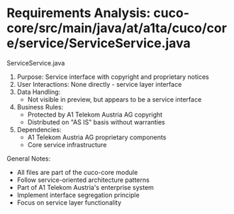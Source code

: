 # Requirements Analysis: cuco-core/src/main/java/at/a1ta/cuco/core/service/ServiceService.java

ServiceService.java
1. Purpose: Service interface with copyright and proprietary notices
2. User Interactions: None directly - service layer interface
3. Data Handling:
   - Not visible in preview, but appears to be a service interface
4. Business Rules:
   - Protected by A1 Telekom Austria AG copyright
   - Distributed on "AS IS" basis without warranties
5. Dependencies:
   - A1 Telekom Austria AG proprietary components
   - Core service infrastructure

General Notes:
- All files are part of the cuco-core module
- Follow service-oriented architecture patterns
- Part of A1 Telekom Austria's enterprise system
- Implement interface segregation principle
- Focus on service layer functionality